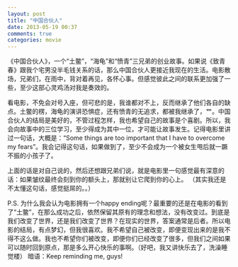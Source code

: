```yaml
---
layout: post
title: "中国合伙人"
date: 2013-05-19 00:37
comments: true
categories: movie
---
```


《中国合伙人》，一个“土鳖”，“海龟”和“愤青”三兄弟的创业故事。如果说《致青春》跟我个宅男没半毛钱关系的话，那么中国合伙人更接近我现在的生活。电影散场，兄弟们，在雨中，背对着再见，各怀心事。但感觉彼此之间的联系更加强了一些，至少这部心灵鸡汤对我是奏效的。

看电影，不免会对号入座，但可悲的是，我谁都对不上，反而继承了他们各自的缺点。土鳖的楞，海龟的演讲恐惧症，还有愤青的无追求，都被我继承了，艹。中国合伙人的结局是美好的，不管过程怎样，我也希望自己的故事是个喜剧。所以，我会向故事中的三位学习，至少得成为其中一位，才可能让故事发生。记得电影里讲过一句话，大概是：“Some things are too important that I have to overcome my fears”。我会记得这句话，如果做到了，至少不会成为一个被女生甩后就一蹶不振的小孩子了。

上面的话是对自己说的，然后还想跟兄弟们说，就是电影里一句感觉最有深意的话：如果皱纹最终会刻到你的额头上，那就别让它爬到你的心上。 （其实我还是不太懂这句话，感觉挺屌的。。）

P.S. 为什么我会认为电影拥有一个happy ending呢？最重要的还是在电影的看到了“土鳖”，在那么成功之后，依然保留其原有的理念和想法，没有改变过。到底是我们改变了世界，还是我们改变了世界？在现实的世界，答案通常是后者。所以电影的结局，有点梦幻，但我很喜欢。我不希望自己被改变，即便变现出来的是我不得不这么做。我也不希望你们被改变，即便你们已经改变了很多，但我们之间如果可以随时回到原点，那是多么开心快乐的事啊。（好吧，我又讲快乐去了，洗澡睡觉楼）
暗语：Keep reminding me, guys!